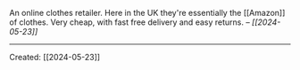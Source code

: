 An online clothes retailer. Here in the UK they're essentially the [[Amazon]] of clothes. Very cheap, with fast free delivery and easy returns. – *[[2024-05-23]]*

***

Created: [[2024-05-23]]  